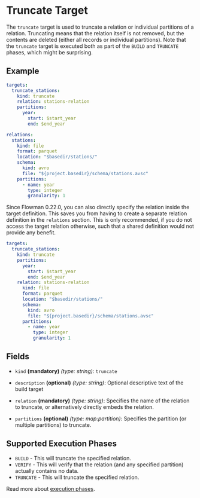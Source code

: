 # Truncate Target

The `truncate` target is used to truncate a relation or individual partitions of a relation. Truncating means that
the relation itself is not removed, but the contents are deleted (either all records or individual partitions).
Note that the `truncate` target is executed both as part of the `BUILD` and `TRUNCATE` phases, which might be surprising.


## Example
```yaml
targets:
  truncate_stations:
    kind: truncate
    relation: stations-relation
    partitions:
      year:
        start: $start_year
        end: $end_year

relations:
  stations:
    kind: file
    format: parquet
    location: "$basedir/stations/"
    schema:
      kind: avro
      file: "${project.basedir}/schema/stations.avsc"
    partitions:
      - name: year
        type: integer
        granularity: 1
```

Since Flowman 0.22.0, you can also directly specify the relation inside the target definition. This saves you
from having to create a separate relation definition in the `relations` section. This is only recommended, if you
do not access the target relation otherwise, such that a shared definition would not provide any benefit.
```yaml
targets:
  truncate_stations:
    kind: truncate
    partitions:
      year:
        start: $start_year
        end: $end_year
    relation: stations-relation
      kind: file
      format: parquet
      location: "$basedir/stations/"
      schema:
        kind: avro
        file: "${project.basedir}/schema/stations.avsc"
      partitions:
        - name: year
          type: integer
          granularity: 1
```

## Fields

* `kind` **(mandatory)** *(type: string)*: `truncate`

* `description` **(optional)** *(type: string)*:
  Optional descriptive text of the build target

* `relation` **(mandatory)** *(type: string)*:
  Specifies the name of the relation to truncate, or alternatively directly embeds the relation.

* `partitions` **(optional)** *(type: map:partition)*:
  Specifies the partition (or multiple partitions) to truncate.


## Supported Execution Phases
* `BUILD` - This will truncate the specified relation.
* `VERIFY` - This will verify that the relation (and any specified partition) actually contains no data.
* `TRUNCATE` - This will truncate the specified relation.

Read more about [execution phases](../../concepts/lifecycle.md).

